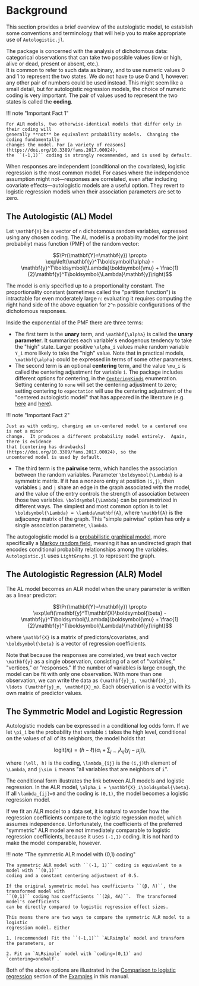 # Background

This section provides a brief overview of the autologistic model, to establish some
conventions and terminology that will help you to make appropriate use of `Autologistic.jl`.

The package is concerned with the analysis of dichotomous data: categorical observations
that can take two possible values (low or high, alive or dead, present or absent, etc.).  
It is common to refer to such data as binary, and to use numeric values 0 and 1 to
represent the two states. We do not have to use 0 and 1, however: any other pair of numbers
could be used instead. This might seem like a small detail, but for autologistic
regression models, the choice of numeric coding is very important. The pair of
values used to represent the two states is called the **coding**.

!!! note "Important Fact 1"

    For ALR models, two otherwise-identical models that differ only in their coding will
    generally **not** be equivalent probability models.  Changing the coding fundamentally
    changes the model. For [a variety of reasons](https://doi.org/10.3389/fams.2017.00024),
    the ``(-1,1)`` coding is strongly recommended, and is used by default.

When responses are independent (conditional on the covariates), logistic regression is the
most common model. For cases where the independence assumption might not—responses are
correlated, even after including covariate effects—autologistic models are a useful
option.  They revert to logistic regression models when their association parameters are
set to zero.

## The Autologistic (AL) Model

Let ``\mathbf{Y}`` be a vector of ``n`` dichotomous random variables, expressed using any
chosen coding.  The AL model is a probability model for the joint probabiliyt mass function
(PMF) of the random vector:

```math
\Pr(\mathbf{Y}=\mathbf{y}) \propto \exp\left(\mathbf{y}^T\boldsymbol{\alpha} -
\mathbf{y}^T\boldsymbol{\Lambda}\boldsymbol{\mu} +
\frac{1}{2}\mathbf{y}^T\boldsymbol{\Lambda}\mathbf{y}\right)
```

The model is only specified up to a proportionality constant.  The proportionality constant
(sometimes called the "partition function") is intractable for even moderately large ``n``:
evaluating it requires computing the right hand side of the above equation for ``2^n``
possible configurations of the dichotomous responses.

Inside the exponential of the PMF there are three terms:

* The first term is the **unary** term, and ``\mathbf{\alpha}`` is called the
  **unary parameter**.  It summarizes each variable's endogenous tendency to take the "high"
  state. Larger positive ``\alpha_i`` values make random variable ``Y_i`` more likely to take
  the "high" value.  Note that in practical models, ``\mathbf{\alpha}`` could be expressed
  in terms of some other parameters.
* The second term is an optional **centering** term, and the value ``\mu_i`` is called the
  centering adjustment for variable ``i``.  The package includes different options
  for centering, in the [`CenteringKinds`](@ref) enumeration.  Setting centering to `none`
  will set the centering adjustment to zero; setting centering to `expectation` will use the
  centering adjustment of the "centered autologistic model" that has appeared in the
  literature (e.g. [here](https://link.springer.com/article/10.1198/jabes.2009.07032) and
  [here](https://doi.org/10.1002/env.1102)).

!!! note "Important Fact 2"

    Just as with coding, changing an un-centered model to a centered one is not a minor
    change.  It produces a different probability model entirely.  Again, there is evidence
    that [centering has drawbacks](https://doi.org/10.3389/fams.2017.00024), so the
    uncentered model is used by default.

* The third term is the **pairwise** term, which handles the association between the
  random variables.  Parameter ``\boldsymbol{\Lambda}`` is a symmetric matrix.  If it has
  a nonzero entry at position ``(i,j)``, then variables ``i`` and ``j`` share an edge in the
  graph associated with the model, and the value of the entry controls the strength of
  association between those two variables. ``\boldsymbol{\Lambda}`` can be parametrized in
  different ways.  The simplest and most common option is to let
  ``\boldsymbol{\Lambda} = \lambda\mathbf{A}``, where ``\mathbf{A}`` is the adjacency
  matrix of the graph.  This "simple pairwise" option has only a single association
  parameter, ``\lambda``.

The autogologistic model is a
[probabilistic graphical model](https://en.wikipedia.org/wiki/Graphical_model), more
specifically a [Markov random field](https://en.wikipedia.org/wiki/Markov_random_field),
meaning it has an undirected graph that encodes conditional probability relationships among
the variables. `Autologistic.jl` uses `LightGraphs.jl` to represent the graph.

## The Autologistic Regression (ALR) Model

The AL model becomes an ALR model when the unary parameter is written as a linear
predictor:

```math
\Pr(\mathbf{Y}=\mathbf{y}) \propto \exp\left(\mathbf{y}^T\mathbf{X}\boldsymbol{\beta} -
\mathbf{y}^T\boldsymbol{\Lambda}\boldsymbol{\mu} +
\frac{1}{2}\mathbf{y}^T\boldsymbol{\Lambda}\mathbf{y}\right)
```

where ``\mathbf{X}`` is a matrix of predictors/covariates, and ``\boldsymbol{\beta}``
is a vector of regression coefficients.

Note that because the responses are correlated, we treat each vector ``\mathbf{y}`` as
a single observation, consisting of a set of "variables," "vertices," or "responses." If
the number of variables is large enough, the model can be fit with only one observation.
With more than one observation, we can write the data as
``(\mathbf{y}_1, \mathbf{X}_1), \ldots (\mathbf{y}_m, \mathbf{X}_m)``. Each observation is
a vector with its own matrix of predictor values.  

## The Symmetric Model and Logistic Regression

Autologistic models can be expressed in a conditional log odds form.  If we let ``\pi_i`` be
the probability that variable ``i`` takes the high level, conditional on the values of all
of its neighbors, the model holds that

```math
\text{logit}(\pi_i) = (h-\ell)(\alpha_i + \sum_{j\sim i}\lambda_{ij}(y_j - \mu_j)),
```

where ``(\ell, h)`` is the coding, ``\lambda_{ij}`` is the ``(i,j)``th element of
``\Lambda``, and ``j\sim i`` means "all variables that are neighbors of ``i``".

The conditional form illustrates the link between ALR models and logistic
regression.  In the ALR model, ``\alpha_i = \mathbf{X}_i\boldsymbol{\beta}``.  If all
``\lambda_{ij}=0`` and the coding is ``(0,1)``, the model becomes a logistic regression
model.

If we fit an ALR model to a data set, it is natural to wonder how the regression
coefficients compare to the logistic regression model, which assumes independence.
Unfortunately, the coefficients of the preferred "symmetric" ALR model are not immediately
comparable to logistic regression coefficients, because it uses ``(-1,1)``
coding.  It is not hard to make the model comparable, however.

!!! note "The symmetric ALR model with (0,1) coding"

    The symmetric ALR model with ``(-1, 1)`` coding is equivalent to a model with ``(0,1)``
    coding and a constant centering adjustment of 0.5.

    If the original symmetric model has coefficients ``(β, Λ)``, the transformed model with
    ``(0,1)`` coding has coefficients ``(2β, 4Λ)``.  The transformed model's coefficients
    can be directly compared to logistic regression effect sizes.

    This means there are two ways to compare the symmetric ALR model to a logistic
    regression model. Either

    1. (recommended) Fit the ``(-1,1)`` `ALRsimple` model and transform the parameters, or

    2. Fit an `ALRsimple` model with `coding=(0,1)` and `centering=onehalf`.

Both of the above options are illustrated in the [Comparison to logistic regression](@ref)
section of the [Examples](@ref) in this manual.